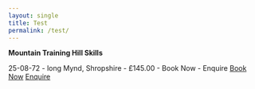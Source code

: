 ```yaml
---
layout: single
title: Test
permalink: /test/
---
```



**Mountain Training Hill Skills**

25-08-72 - long Mynd, Shropshire - £145.00 - Book Now - Enquire
<a href="/calendar/" class="btn btn--success">Book Now</a>
<a href="/calendar/" class="btn btn--success">Enquire</a>
